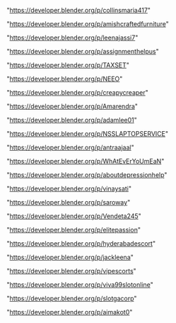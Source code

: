 "https://developer.blender.org/p/collinsmaria417"

"https://developer.blender.org/p/amishcraftedfurniture"

"https://developer.blender.org/p/leenajassi7"

"https://developer.blender.org/p/assignmenthelpus"

"https://developer.blender.org/p/TAXSET"

"https://developer.blender.org/p/NEEO"

"https://developer.blender.org/p/creapycreaper"

"https://developer.blender.org/p/Amarendra"

"https://developer.blender.org/p/adamlee01"

"https://developer.blender.org/p/NSSLAPTOPSERVICE"

"https://developer.blender.org/p/antraajaal"

"https://developer.blender.org/p/WhAtEvErYoUmEaN"

"https://developer.blender.org/p/aboutdepressionhelp"

"https://developer.blender.org/p/vinaysati"

"https://developer.blender.org/p/saroway"

"https://developer.blender.org/p/Vendeta245"

"https://developer.blender.org/p/elitepassion"

"https://developer.blender.org/p/hyderabadescort"

"https://developer.blender.org/p/jackleena"

"https://developer.blender.org/p/vipescorts"

"https://developer.blender.org/p/viva99slotonline"

"https://developer.blender.org/p/slotgacorp"

"https://developer.blender.org/p/aimakot0"

